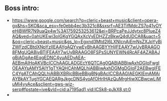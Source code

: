 ## Boss intro:
- https://www.google.com/search?q=cleric+beast+music&client=opera-gx&hs=SKO&sca_esv=fe0ebb4ec3b321c8&sxsrf=AE3TifMdcZS7o41yOYeHiBWfR7N9uaQx4w%3A1759253253612&ei=BRPcaPeJJdytxc8PlueZ4AQ&ved=0ahUKEwi3oIGKgYGQAxXcVvEDHZZzBkwQ4dUDCA8&uact=5&oq=cleric+beast+music&gs_lp=Egxnd3Mtd2l6LXNlcnAiEmNsZXJpYyBiZWFzdCBtdXNpYzIIEAAYgAQYywEyBhAAGBYYHjIFEAAY7wUyBRAAGO8FMgUQABjvBTIFEAAY7wUyBRAAGO8FSPsSUNYEWN4RcAF4AZABAJgBiAGgAe4EqgEDNC4yuAEDyAEA-AEBmAIHoAKVBcICChAAGLADGEcY6QTCAg0QABiABBiwAxhDGIoFwgIOEAAYsAMY5AIY1gTYAQHCAhMQLhiABBiwAxhDGMgDGIoF2AEBwgIFEC4YgATCAhQQLhiABBiXBRjcBBjeBBjgBNgBAcICCBAAGIAEGKIEmAMAiAYBkAYTugYGCAEQARgJkgcDNS4yoAfOHrIHAzQuMrgHiwXCBwcwLjMuMi4yyAce&sclient=gws-wiz-serp#fpstate=ive&vld=cid:a7195ad1,vid:ICSk8-pJkX8,st:0
- 